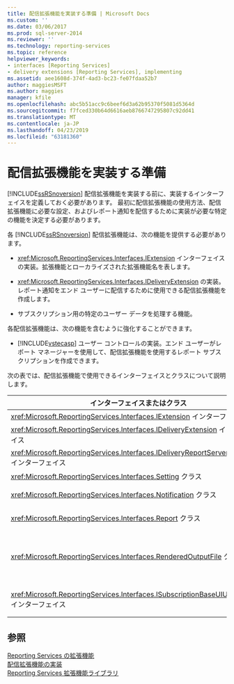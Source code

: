 ```yaml
---
title: 配信拡張機能を実装する準備 | Microsoft Docs
ms.custom: ''
ms.date: 03/06/2017
ms.prod: sql-server-2014
ms.reviewer: ''
ms.technology: reporting-services
ms.topic: reference
helpviewer_keywords:
- interfaces [Reporting Services]
- delivery extensions [Reporting Services], implementing
ms.assetid: aee1608d-374f-4ad3-bc23-fe07fdaa52b7
author: maggiesMSFT
ms.author: maggies
manager: kfile
ms.openlocfilehash: abc5b51acc9c6beef6d3a62b95370f5081d5364d
ms.sourcegitcommit: f7fced330b64d6616aeb8766747295807c92dd41
ms.translationtype: MT
ms.contentlocale: ja-JP
ms.lasthandoff: 04/23/2019
ms.locfileid: "63181360"
---
```

# <a name="preparing-to-implement-a-delivery-extension"></a>配信拡張機能を実装する準備
  [!INCLUDE[ssRSnoversion](../../../includes/ssrsnoversion-md.md)] 配信拡張機能を実装する前に、実装するインターフェイスを定義しておく必要があります。 最初に配信拡張機能の使用方法、配信拡張機能に必要な設定、およびレポート通知を配信するために実装が必要な特定の機能を決定する必要があります。  
  
 各 [!INCLUDE[ssRSnoversion](../../../includes/ssrsnoversion-md.md)] 配信拡張機能は、次の機能を提供する必要があります。  
  
-   <xref:Microsoft.ReportingServices.Interfaces.IExtension> インターフェイスの実装。拡張機能とローカライズされた拡張機能名を表します。  
  
-   <xref:Microsoft.ReportingServices.Interfaces.IDeliveryExtension> の実装。レポート通知をエンド ユーザーに配信するために使用できる配信拡張機能を作成します。  
  
-   サブスクリプション用の特定のユーザー データを処理する機能。  
  
 各配信拡張機能は、次の機能を含むように強化することができます。  
  
-   [!INCLUDE[vstecasp](../../../includes/vstecasp-md.md)] ユーザー コントロールの実装。エンド ユーザーがレポート マネージャーを使用して、配信拡張機能を使用するレポート サブスクリプションを作成できます。  
  
 次の表では、配信拡張機能で使用できるインターフェイスとクラスについて説明します。  
  
|インターフェイスまたはクラス|説明|  
|------------------------|-----------------|  
|<xref:Microsoft.ReportingServices.Interfaces.IExtension> インターフェイス|[!INCLUDE[ssRSnoversion](../../../includes/ssrsnoversion-md.md)] の拡張機能を表します。|  
|<xref:Microsoft.ReportingServices.Interfaces.IDeliveryExtension> インターフェイス|[!INCLUDE[ssRSnoversion](../../../includes/ssrsnoversion-md.md)] の配信拡張機能を表します。|  
|<xref:Microsoft.ReportingServices.Interfaces.IDeliveryReportServerInformation> インターフェイス|配信拡張機能に必要なレポート サーバーに関する情報を含みます (使用可能な表示拡張機能の一覧など)。|  
|<xref:Microsoft.ReportingServices.Interfaces.Setting> クラス|拡張機能の設定を表します。|  
|<xref:Microsoft.ReportingServices.Interfaces.Notification> クラス|配信拡張機能がレポートの配信に使用するサブスクリプション情報を含みます。|  
|<xref:Microsoft.ReportingServices.Interfaces.Report> クラス|配信拡張機能によるユーザーへのレポート配信を可能にする、レポート固有の情報とメソッドを表します。|  
|<xref:Microsoft.ReportingServices.Interfaces.RenderedOutputFile> クラス|表示拡張機能からの出力を表します。 <xref:Microsoft.ReportingServices.Interfaces.RenderedOutputFile> オブジェクトには、表示拡張機能によって返されたストリームを処理するために、配信拡張機能に必要な関連付けられたファイルの名前と種類の情報を含みます。|  
|<xref:Microsoft.ReportingServices.Interfaces.ISubscriptionBaseUIUserControl> インターフェイス|レポート マネージャーのユーザーから配信拡張機能固有のサブスクリプション情報を取得する方法を表すユーザー コントロール (電子メール アドレスやファイル共有ディレクトリへのパスなど)。|  
  
## <a name="see-also"></a>参照  
 [Reporting Services の拡張機能](../reporting-services-extensions.md)   
 [配信拡張機能の実装](implementing-a-delivery-extension.md)   
 [Reporting Services 拡張機能ライブラリ](../reporting-services-extension-library.md)  
  
  
